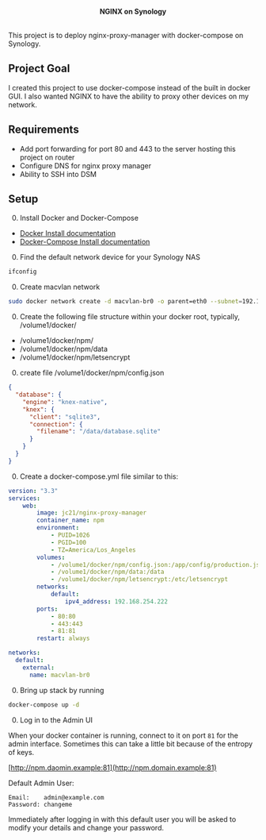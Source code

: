 <p align="center">
	<b>NGINX on Synology</b>
	<br><br>
</p>

This project is to deploy nginx-proxy-manager with docker-compose on Synology.


## Project Goal

I created this project to use docker-compose instead of the built in docker GUI. I also wanted NGINX to have the ability to proxy other devices on my network.


## Requirements

- Add port forwarding for port 80 and 443 to the server hosting this project on router
- Configure DNS for nginx proxy manager
- Ability to SSH into DSM

## Setup

00. Install Docker and Docker-Compose

- [Docker Install documentation](https://docs.docker.com/install/)
- [Docker-Compose Install documentation](https://docs.docker.com/compose/install/)

00. Find the default network device for your Synology NAS
```bash
ifconfig
```

00. Create macvlan network

```bash
sudo docker network create -d macvlan-br0 -o parent=eth0 --subnet=192.168.254.0/24 --gateway=192.168.254.1 --ip-range=192.168.254.198/26 npm_network
```


00. Create the following file structure within your docker root, typically, /volume1/docker/

- /volume1/docker/npm/
- /volume1/docker/npm/data
- /volume1/docker/npm/letsencrypt

00. create file /volume1/docker/npm/config.json
```json
{
  "database": {
    "engine": "knex-native",
    "knex": {
      "client": "sqlite3",
      "connection": {
        "filename": "/data/database.sqlite"
      }
    }
  }
}
```

00. Create a docker-compose.yml file similar to this:

```yml
version: "3.3"
services:
    web:
        image: jc21/nginx-proxy-manager
        container_name: npm
        environment:
            - PUID=1026
            - PGID=100
            - TZ=America/Los_Angeles
        volumes:
            - /volume1/docker/npm/config.json:/app/config/production.json
            - /volume1/docker/npm/data:/data
            - /volume1/docker/npm/letsencrypt:/etc/letsencrypt
        networks:
            default:
                ipv4_address: 192.168.254.222
        ports:
            - 80:80
            - 443:443
            - 81:81
        restart: always

networks:
  default:
    external:
      name: macvlan-br0
```

00. Bring up stack by running

```bash
docker-compose up -d
```

00. Log in to the Admin UI

When your docker container is running, connect to it on port `81` for the admin interface.
Sometimes this can take a little bit because of the entropy of keys.

[http://npm.daomin.example:81](http://npm.domain.example:81)

Default Admin User:
```
Email:    admin@example.com
Password: changeme
```

Immediately after logging in with this default user you will be asked to modify your details and change your password.



<!-- markdownlint-enable -->
<!-- prettier-ignore-end -->
